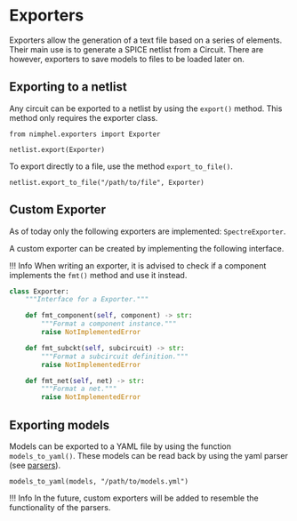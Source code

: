 # Exporters

Exporters allow the generation of a text file based on a series of elements. Their main use is to generate a SPICE netlist from a Circuit. There are however, exporters to save models to files to be loaded later on.


## Exporting to a netlist

Any circuit can be exported to a netlist by using the ``export()`` method. This method only requires the exporter class.

```{.py3 title="Exporting a circuit"}
from nimphel.exporters import Exporter

netlist.export(Exporter)
```

To export directly to a file, use the method ``export_to_file()``.

```{.py3 title="Exporting a circuit to a file"}
netlist.export_to_file("/path/to/file", Exporter)
```

## Custom Exporter

As of today only the following exporters are implemented: ``SpectreExporter``.

A custom exporter can be created by implementing the following interface.

!!! Info
    When writing an exporter, it is advised to check if a component implements the ``fmt()`` method and use it instead.

```python
class Exporter:
    """Interface for a Exporter."""

    def fmt_component(self, component) -> str:
        """Format a component instance."""
        raise NotImplementedError

    def fmt_subckt(self, subcircuit) -> str:
        """Format a subcircuit definition."""
        raise NotImplementedError

    def fmt_net(self, net) -> str:
        """Format a net."""
        raise NotImplementedError
```

## Exporting models

Models can be exported to a YAML file by using the function ``models_to_yaml()``. These models can be read back by using the yaml parser (see [parsers](parsers.md)).

```{.py3}
models_to_yaml(models, "/path/to/models.yml")
```

!!! Info
    In the future, custom exporters will be added to resemble the functionality of the parsers.
